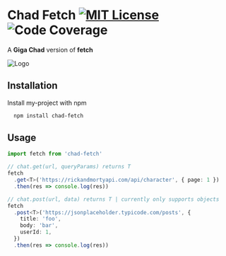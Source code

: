 # Chad Fetch [![MIT License](https://img.shields.io/apm/l/atomic-design-ui.svg?style=flat-square)](https://github.com/AngelJohank/chad-fetch/blob/main/LICENCE) ![Code Coverage](https://shields.io/badge/coverage-70%25-brightgreen/?style=flat-square&logo=appveyor)

A **Giga Chad** version of **fetch**

![Logo](https://cdn3.emoji.gg/emojis/8748_gigachad.png)

## Installation

Install my-project with npm

```bash
  npm install chad-fetch
```

## Usage

```typescript
import fetch from 'chad-fetch'

// chat.get(url, queryParams) returns T
fetch
  .get<T>('https://rickandmortyapi.com/api/character', { page: 1 })
  .then(res => console.log(res))

// chat.post(url, data) returns T | currently only supports objects
fetch
  .post<T>('https://jsonplaceholder.typicode.com/posts', {
    title: 'foo',
    body: 'bar',
    userId: 1,
  })
  .then(res => console.log(res))
```
